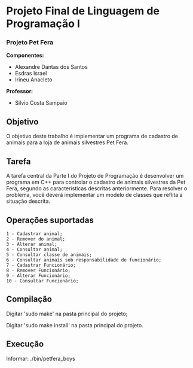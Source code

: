 # Projeto Final de Linguagem de Programação I

### Projeto Pet Fera

**Componentes:**

- Alexandre Dantas dos Santos
- Esdras Israel
- Irineu Anacleto

**Professor:**
	
- Silvio Costa Sampaio

## Objetivo

O objetivo deste trabalho é implementar um programa de cadastro de animais para a loja de animais silvestres Pet Fera. 

## Tarefa

A tarefa central da Parte I do Projeto de Programação é desenvolver um programa em C++ para controlar o cadastro de animais silvestres da Pet Fera, segundo as características descritas anteriormente. Para resolver o problema, você deverá implementar um modelo de classes que reflita a situação descrita. 

## Operações suportadas

	1 - Cadastrar animal;
	2 - Remover do animal;
	3 - Alterar animal;
	4 - Consultar animal;
	5 - Consultar classe de animais;
    6 - Consultar animais sob responsabilidade de funcionário;
	7 - Cadastrar Funcionário;
	8 - Remover Funcionário;
	9 - Alterar Funcionário;
	10 - Consultar Funcionário;

## Compilação

Digitar 'sudo make' na pasta principal do projeto;

Digitar 'sudo make install' na pasta principal do projeto.

## Execução

Informar: ./bin/petfera_boys
